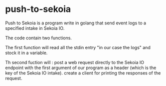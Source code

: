 # push-to-sekoia

Push to Sekoia is a program write in golang that send event logs to a specified intake in Sekoia IO. 

The code contain two functions.

The first function will read all the stdin entry "in our case the logs" and stock it in a variable.

Th second fuction will : 
post a web request directly to the Sekoia IO endpoint with the first argument of our program as a header (which is the key of the Sekoia IO intake).
create a client for printing the responses of the request.

